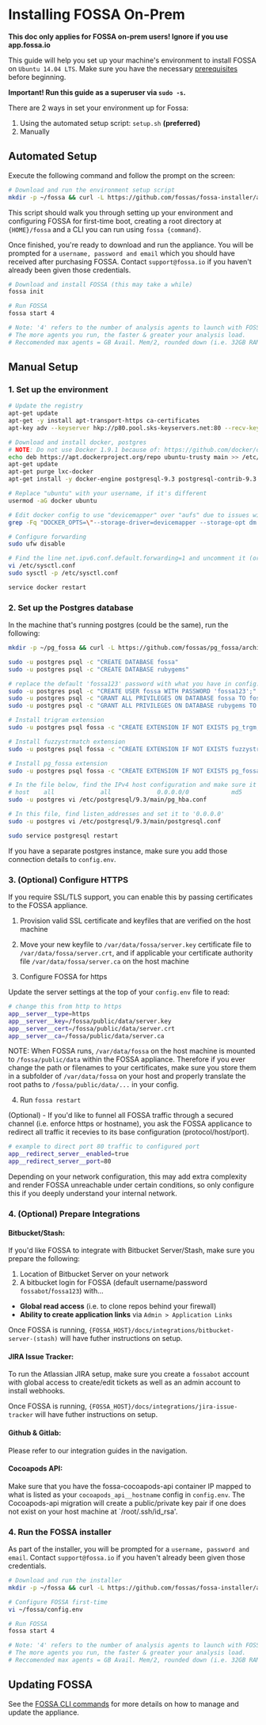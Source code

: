 # Installing FOSSA On-Prem

**This doc only applies for FOSSA on-prem users!  Ignore if you use app.fossa.io**

This guide will help you set up your machine's environment to install FOSSA on `Ubuntu 14.04 LTS`. Make sure you have the necessary [prerequisites](../advance-prerequisites) before beginning. 

**Important! Run this guide as a superuser via `sudo -s`.**

There are 2 ways in set your environment up for Fossa:

1. Using the automated setup script: `setup.sh` **(preferred)**
2. Manually

## Automated Setup

Execute the following command and follow the prompt on the screen:

```bash
# Download and run the environment setup script
mkdir -p ~/fossa && curl -L https://github.com/fossas/fossa-installer/archive/v0.0.14.tar.gz | tar -zxv -C ~/fossa --strip-components=1 && chmod a+x ~/fossa/boot.sh && sudo ln -sf ~/fossa/boot.sh /usr/local/bin/fossa && pushd fossa && sudo ~/fossa/setup.sh && popd
```

This script should walk you through setting up your environment and configuring FOSSA for first-time boot, creating a root directory at `{HOME}/fossa` and a CLI you can run using `fossa {command}`.  

Once finished, you're ready to download and run the appliance. You will be prompted for a `username, password and email` which you should have received after purchasing FOSSA.  Contact `support@fossa.io` if you haven't already been given those credentials.

```bash
# Download and install FOSSA (this may take a while)
fossa init

# Run FOSSA 
fossa start 4

# Note: '4' refers to the number of analysis agents to launch with FOSSA.  
# The more agents you run, the faster & greater your analysis load.
# Reccomended max agents = GB Avail. Mem/2, rounded down (i.e. 32GB RAM/2 = 16 agents)
```

## Manual Setup

### 1. Set up the environment

```bash
# Update the registry
apt-get update
apt-get -y install apt-transport-https ca-certificates
apt-key adv --keyserver hkp://p80.pool.sks-keyservers.net:80 --recv-keys 58118E89F3A912897C070ADBF76221572C52609D

# Download and install docker, postgres
# NOTE: Do not use Docker 1.9.1 because of: https://github.com/docker/docker/issues/18180
echo deb https://apt.dockerproject.org/repo ubuntu-trusty main >> /etc/apt/sources.list.d/docker.list
apt-get update
apt-get purge lxc-docker
apt-get install -y docker-engine postgresql-9.3 postgresql-contrib-9.3 postgresql-server-dev-9.3 curl tar default-jdk

# Replace "ubuntu" with your username, if it's different
usermod -aG docker ubuntu

# Edit docker config to use "devicemapper" over "aufs" due to issues with aufs on Ubuntu
grep -Fq "DOCKER_OPTS=\"--storage-driver=devicemapper --storage-opt dm.basesize=20G\"" < /etc/default/docker || ( touch /etc/default/docker ; echo "DOCKER_OPTS=\"--storage-driver=devicemapper --storage-opt dm.basesize=20G\"" >> /etc/default/docker )

# Configure forwarding
sudo ufw disable

# Find the line net.ipv6.conf.default.forwarding=1 and uncomment it (or add it) in the file underneath:
vi /etc/sysctl.conf
sudo sysctl -p /etc/sysctl.conf

service docker restart
```
### 2. Set up the Postgres database

In the machine that's running postgres (could be the same), run the following:

```bash
mkdir -p ~/pg_fossa && curl -L https://github.com/fossas/pg_fossa/archive/v1.4.tar.gz | tar -zxv -C ~/pg_fossa --strip-components=1 && sudo cp -R ~/pg_fossa/* $( pg_config | grep SHAREDIR | awk '{print $3}' )/extension/

sudo -u postgres psql -c "CREATE DATABASE fossa"
sudo -u postgres psql -c "CREATE DATABASE rubygems"

# replace the default 'fossa123' password with what you have in config.env
sudo -u postgres psql -c "CREATE USER fossa WITH PASSWORD 'fossa123';"
sudo -u postgres psql -c "GRANT ALL PRIVILEGES ON DATABASE fossa TO fossa;"
sudo -u postgres psql -c "GRANT ALL PRIVILEGES ON DATABASE rubygems TO fossa;"

# Install trigram extension
sudo -u postgres psql fossa -c "CREATE EXTENSION IF NOT EXISTS pg_trgm;"

# Install fuzzystrmatch extension
sudo -u postgres psql fossa -c "CREATE EXTENSION IF NOT EXISTS fuzzystrmatch;"

# Install pg_fossa extension
sudo -u postgres psql fossa -c "CREATE EXTENSION IF NOT EXISTS pg_fossa;"

# In the file below, find the IPv4 host configuration and make sure it looks like this:
# host    all             all             0.0.0.0/0            md5
sudo -u postgres vi /etc/postgresql/9.3/main/pg_hba.conf

# In this file, find listen_addresses and set it to '0.0.0.0'
sudo -u postgres vi /etc/postgresql/9.3/main/postgresql.conf

sudo service postgresql restart
```

If you have a separate postgres instance, make sure you add those connection details to `config.env`.

### 3. (Optional) Configure HTTPS

If you require SSL/TLS support, you can enable this by passing certificates to the FOSSA appliance.

1. Provision valid SSL certificate and keyfiles that are verified on the host machine

2. Move your new keyfile to `/var/data/fossa/server.key` certificate file to `/var/data/fossa/server.crt`, and if applicable your certificate authority file `/var/data/fossa/server.ca` on the host machine

3. Configure FOSSA for https

Update the server settings at the top of your `config.env` file to read:

```bash
# change this from http to https
app__server__type=https
app__server__key=/fossa/public/data/server.key
app__server__cert=/fossa/public/data/server.crt
app__server__ca=/fossa/public/data/server.ca
```

NOTE: When FOSSA runs, `/var/data/fossa` on the host machine is mounted to `/fossa/public/data` within the FOSSA appliance.  Therefore if you ever change the path or filenames to your certificates, make sure you store them in a subfolder of `/var/data/fossa` on your host and properly translate the root paths to `/fossa/public/data/...` in your config.

4. Run `fossa restart`

(Optional) - If you'd like to funnel all FOSSA traffic through a secured channel (i.e. enforce https or hostname), you ask the FOSSA applicance to redirect all traffic it recevies to its base configuration (protocol/host/port).

```bash
# example to direct port 80 traffic to configured port
app__redirect_server__enabled=true
app__redirect_server__port=80
```

Depending on your network configuration, this may add extra complexity and render FOSSA unreachable under certain conditions, so only configure this if you deeply understand your internal network.

### 4. (Optional) Prepare Integrations

#### Bitbucket/Stash:

If you'd like FOSSA to integrate with Bitbucket Server/Stash, make sure you prepare the following:

1. Location of Bitbucket Server on your network
2. A bitbucket login for FOSSA (default username/password `fossabot`/`fossa123`) with...
  - **Global read access** (i.e. to clone repos behind your firewall) 
  - **Ability to create application links** via `Admin > Application Links` 

Once FOSSA is running, `{FOSSA_HOST}/docs/integrations/bitbucket-server-(stash)` will have futher instructions on setup.

#### JIRA Issue Tracker:

To run the Atlassian JIRA setup, make sure you create a `fossabot` account with global access to create/edit tickets as well as an admin account to install webhooks. 

Once FOSSA is running, `{FOSSA_HOST}/docs/integrations/jira-issue-tracker` will have futher instructions on setup.

#### Github & Gitlab: 

Please refer to our integration guides in the navigation.

#### Cocoapods API:

Make sure that you have the fossa-cocoapods-api container IP mapped to what is listed as your `cocoapods_api__hostname` config in `config.env`. The Cocoapods-api migration will create a public/private key pair if one does not exist on your host machine at `/root/.ssh/id_rsa'.

### 4. Run the FOSSA installer

As part of the installer, you will be prompted for a `username, password and email`.  Contact `support@fossa.io` if you haven't already been given those credentials.

```bash
# Download and run the installer
mkdir -p ~/fossa && curl -L https://github.com/fossas/fossa-installer/archive/v0.0.13.tar.gz | tar -zxv -C ~/fossa --strip-components=1 && chmod a+x ~/fossa/boot.sh && sudo ln -sf ~/fossa/boot.sh /usr/local/bin/fossa && fossa init

# Configure FOSSA first-time
vi ~/fossa/config.env

# Run FOSSA 
fossa start 4

# Note: '4' refers to the number of analysis agents to launch with FOSSA.  
# The more agents you run, the faster & greater your analysis load.
# Reccomended max agents = GB Avail. Mem/2, rounded down (i.e. 32GB RAM/2 = 16 agents)
```

## Updating FOSSA

See the [FOSSA CLI commands](../managing-instance) for more details on how to manage and update the appliance.
